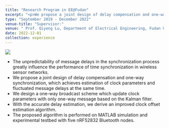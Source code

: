 ```yaml
---
title: "Research Program in EE@Fudan"
excerpt: "<p>We propose a joint design of delay compensation and one-way synchronization, which achieves estimation of clock parameters and fluctuated message delays at the same time.</p><img src='/images/research_area.png' style='max-width: 600px'>"
type: "September 2019 - December 2022"
venue-title: "Supervisor:"
venue: " Prof. Qiyong Lu, Department of Electrical Engineering, Fudan University"
date: 2022-12-01
collection: experience
---
```


<img src="/images/research_area.png" style="max-width: 400px" class="left">

  - The unpredictability of message delays in the synchronization process greatly influence the performance of time synchronization in wireless sensor networks.
  - We propose a joint design of delay compensation and one-way synchronization, which achieves estimation of clock parameters and fluctuated message delays at the same time.
  - We design a one-way broadcast scheme which update clock parameters with only one-way message based on the Kalman filter.
  - With the accurate delay estimation, we derive an improved clock offset estimation algorithm.
  - The proposed algorithm is performed on MATLAB simulation and experimental testbed with five nRF52832 Bluetooth nodes.
 
 
